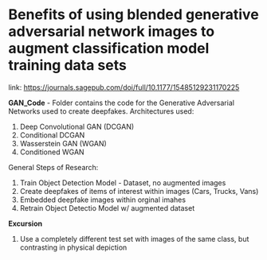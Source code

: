 # Benefits of using blended generative adversarial network images to augment classification model training data sets
link: https://journals.sagepub.com/doi/full/10.1177/15485129231170225

**GAN_Code** - Folder contains the code for the Generative Adversarial Networks used to create deepfakes. 
Architectures used:
1. Deep Convolutional GAN (DCGAN)
2. Conditional DCGAN
3. Wasserstein GAN (WGAN)
4. Conditioned WGAN

General Steps of Research:
1. Train Object Detection Model - Dataset, no augmented images
2. Create deepfakes of items of interest within images (Cars, Trucks, Vans)
3. Embedded deepfake images within orginal imahes
4. Retrain Object Detectio Model w/ augmented dataset

**Excursion**
1. Use a completely different test set with images of the same class, but contrasting in physical depiction
